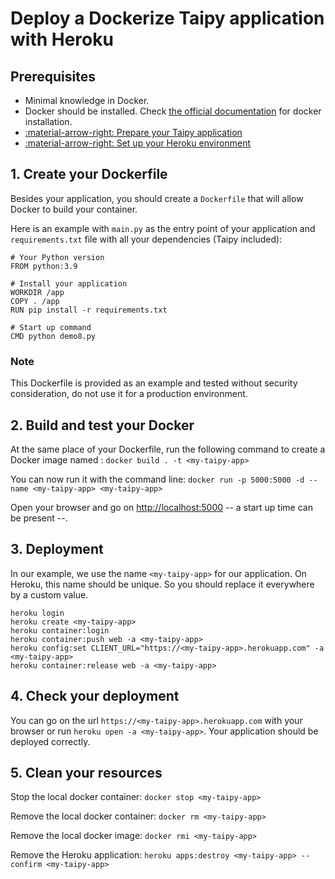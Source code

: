 # Deploy a Dockerize Taipy application with Heroku

## Prerequisites

- Minimal knowledge in Docker.
- Docker should be installed. Check [the official documentation](https://docs.docker.com/engine/install/) for docker installation.
- [:material-arrow-right: Prepare your Taipy application](../prepare-taipy-for-deployment.md)
- [:material-arrow-right: Set up your Heroku environment](setup.md)


## 1. Create your Dockerfile

Besides your application, you should create a `Dockerfile` that will allow Docker to build your container.

Here is an example with `main.py` as the entry point of your application and `requirements.txt` file with all your dependencies (Taipy included):

```
# Your Python version
FROM python:3.9

# Install your application
WORKDIR /app
COPY . /app
RUN pip install -r requirements.txt

# Start up command
CMD python demo8.py
```

### Note

This Dockerfile is provided as an example and tested without security consideration, do not use it for a production environment.


## 2. Build and test your Docker

At the same place of your Dockerfile, run the following command to create a Docker image named **<my-taipy-app>**: `docker build . -t <my-taipy-app>`

You can now run it with the command line: `docker run -p 5000:5000 -d --name <my-taipy-app> <my-taipy-app>`

Open your browser and go on [http://localhost:5000](http://localhost:5000) -- a start up time can be present --.

## 3. Deployment

In our example, we use the name `<my-taipy-app>` for our application. On Heroku, this name should be unique. So you should replace it everywhere by a custom value.

```
heroku login
heroku create <my-taipy-app>
heroku container:login
heroku container:push web -a <my-taipy-app>
heroku config:set CLIENT_URL="https://<my-taipy-app>.herokuapp.com" -a <my-taipy-app>
heroku container:release web -a <my-taipy-app>
```

## 4. Check your deployment

You can go on the url `https://<my-taipy-app>.herokuapp.com` with your browser or run `heroku open -a <my-taipy-app>`. Your application should be deployed correctly.


## 5. Clean your resources

Stop the local docker container: `docker stop <my-taipy-app>`

Remove the local docker container: `docker rm <my-taipy-app>`

Remove the local docker image: `docker rmi <my-taipy-app>`

Remove the Heroku application: `heroku apps:destroy <my-taipy-app> --confirm <my-taipy-app>`
